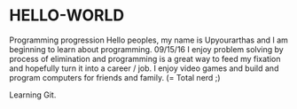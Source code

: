 # HELLO-WORLD
Programming progression
Hello peoples, my name is Upyourarthas and I am beginning to learn about programming. 09/15/16
I enjoy problem solving by process of elimination and programming is a great way to feed my fixation and hopefully turn it into a career / job.
I enjoy video games and build and program computers for friends and family. (= Total nerd ;)

Learning Git.
